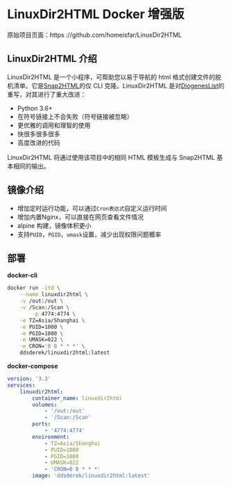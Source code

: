 # LinuxDir2HTML Docker 增强版

原始项目页面：https ://github.com/homeisfar/LinuxDir2HTML

## LinuxDir2HTML 介绍

LinuxDir2HTML 是一个小程序，可帮助您以易于导航的 html 格式创建文件的脱机清单。它是[Snap2HTML](https://www.rlvision.com/snap2html/)的仅 CLI 克隆。LinuxDir2HTML 是对[DiogenesList](https://github.com/ZapperDJ/DiogenesList)的重写，对其进行了重大改进：

- Python 3.6+
- 在符号链接上不会失败（符号链接被忽略）
- 更优雅的调用和理智的使用
- 快很多很多很多
- 高度改进的代码

LinuxDir2HTML 将通过使用该项目中的相同 HTML 模板生成与 Snap2HTML 基本相同的输出。

## 镜像介绍

- 增加定时运行功能，可以通过```Cron表达式```自定义运行时间
- 增加内置Nginx，可以直接在网页查看文件情况
- alpine 构建，镜像体积更小
- 支持```PUID```，```PGID```，```umask```设置，减少出现权限问题概率

## 部署

**docker-cli**

```bash
docker run -itd \
	--name linuxdir2html \
	-v /out:/out \
	-v /Scan:/Scan \
        -p 4774:4774 \
	-e TZ=Asia/Shanghai \
	-e PUID=1000 \
	-e PGID=1000 \
	-e UMASK=022 \
	-e CRON='0 0 * * *' \
	ddsderek/linuxdir2html:latest
```

**docker-compose**

```yaml
version: '3.3'
services:
    linuxdir2html:
        container_name: linuxdir2html
        volumes:
            - '/out:/out'
            - '/Scan:/Scan'
        ports:
            - '4774:4774'
        environment:
            - TZ=Asia/Shanghai
            - PUID=1000
            - PGID=1000
            - UMASK=022
            - 'CRON=0 0 * * *'
        image: 'ddsderek/linuxdir2html:latest'
```

